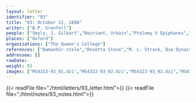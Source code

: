 ```yaml
---
layout: letter
identifier: "93"
title: "93: October 12, 1898"
writer: ["B.P. Grenfell"]
people: ["Smyly, J. Gilbart","Bouriant, Urbain","Ptolemy V Epiphanes","Alice Pyne Grenfell","Ptolemy VII Neos Philopator","Ptolemy VI","Max L. Strack","Revillout, Eugène","Wessely, Karl","Mitteis, Ludwig","William Tyssen-Amherst, 1st Baron Amherst of Hackney","Grenfell, Bernard Pyne","Cleopatra II Philometor Soteira"]
places: ["Oxford"]
organizations: ["The Queen's College"]
references: ["Damanhûr stele","Rosetta Stone","M. L. Strack, Die Dynastie der Ptolemäer ","B. P. Grenfell, Review: Strack's \"Dynasty of the Ptolemies\" ","The Flinders Petrie Papyri, Part II","The Oxyrhyncus Papyri, Part II","The Amherst Papyri"]
addressee: []
rawDate: 
weight: 93
images: ["MS4323-93_01.dzi","MS4323-93_02.dzi","MS4323-93_03.dzi","MS4323-93_04.dzi","MS4323-93_05.dzi"]
---
```

{{< readFile file="./html/letters/93_letter.html">}}
{{< readFile file="./html/notes/93_notes.html">}}